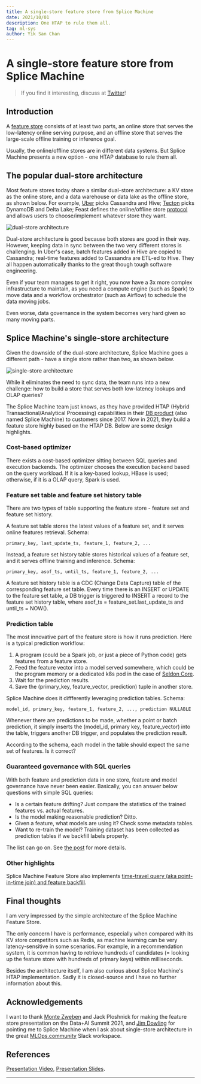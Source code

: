 ```yaml
---
title: A single-store feature store from Splice Machine
date: 2021/10/01
description: One HTAP to rule them all.
tag: ml-sys
author: Yik San Chan
---
```


# A single-store feature store from Splice Machine

> If you find it interesting, discuss at [Twitter](https://twitter.com/yiksanchan/status/1443781434850775048)!

## Introduction

A [feature store](https://www.tecton.ai/blog/what-is-a-feature-store/) consists of at least two parts, an online store that serves the low-latency online serving purpose, and an offline store that serves the large-scale offline training or inference goal.

Usually, the online/offline stores are in different data systems. But Splice Machine presents a new option - one HTAP database to rule them all.

## The popular dual-store architecture

Most feature stores today share a similar dual-store architecture: a KV store as the online store, and a data warehouse or data lake as the offline store, as shown below. For example, [Uber](https://eng.uber.com/michelangelo-machine-learning-platform/) picks Cassandra and Hive; [Tecton](https://docs.tecton.ai/v2/architecture_overview.html) picks DynamoDB and Delta Lake; Feast defines the online/offline store [protocol](https://docs.feast.dev/getting-started/architecture-and-components/provider) and allows users to choose/implement whatever store they want.

![dual-store architecture](/images/splice-machine-feature-store/dual-store.svg)

Dual-store architecture is good because both stores are good in their way. However, keeping data in sync between the two very different stores is challenging. In Uber's case, batch features added in Hive are copied to Cassandra; real-time features added to Cassandra are ETL-ed to Hive. They all happen automatically thanks to the great though tough software engineering.

Even if your team manages to get it right, you now have a 3x more complex infrastructure to maintain, as you need a compute engine (such as Spark) to move data and a workflow orchestrator (such as Airflow) to schedule the data moving jobs.

Even worse, data governance in the system becomes very hard given so many moving parts.

## Splice Machine's single-store architecture

Given the downside of the dual-store architecture, Splice Machine goes a different path - have a single store rather than two, as shown below.

![single-store architecture](/images/splice-machine-feature-store/single-store.svg)

While it eliminates the need to sync data, the team runs into a new challenge: how to build a store that serves both low-latency lookups and OLAP queries?

The Splice Machine team just knows, as they have provided HTAP (Hybrid Transactional/Analytical Processing) capabilities in their [DB product](https://doc.splicemachine.com/) (also named Splice Machine) to customers since 2017. Now in 2021, they build a feature store highly based on the HTAP DB. Below are some design highlights.

### Cost-based optimizer

There exists a cost-based optimizer sitting between SQL queries and execution backends. The optimizer chooses the execution backend based on the query workload. If it is a key-based lookup, HBase is used; otherwise, if it is a OLAP query, Spark is used.

### Feature set table and feature set history table

There are two types of table supporting the feature store - feature set and feature set history.

A feature set table stores the latest values of a feature set, and it serves online features retrieval. Schema:

```
primary_key, last_update_ts, feature_1, feature_2, ...
```

Instead, a feature set history table stores historical values of a feature set, and it serves offline training and inference. Schema:

```
primary_key, asof_ts, until_ts, feature_1, feature_2, ...
```

A feature set history table is a CDC (Change Data Capture) table of the corresponding feature set table. Every time there is an INSERT or UPDATE to the feature set table, a DB trigger is triggered to INSERT a record to the feature set history table, where asof_ts = feature_set.last_update_ts and until_ts = NOW().

### Prediction table

The most innovative part of the feature store is how it runs prediction. Here is a typical prediction workflow:

1. A program (could be a Spark job, or just a piece of Python code) gets features from a feature store.
2. Feed the feature vector into a model served somewhere, which could be the program memory or a dedicated k8s pod in the case of [Seldon Core](https://docs.seldon.io/projects/seldon-core/en/stable).
3. Wait for the prediction results.
4. Save the (primary_key, feature_vector, prediction) tuple in another store.

Splice Machine does it diffferently leveraging prediction tables. Schema:

```
model_id, primary_key, feature_1, feature_2, ..., prediction NULLABLE
```

Whenever there are predictions to be made, whether a point or batch prediction, it simply inserts the (model_id, primary key, feature_vector) into the table, triggers another DB trigger, and populates the prediction result.

According to the schema, each model in the table should expect the same set of features. Is it correct?

### Guaranteed governance with SQL queries

With both feature and prediction data in one store, feature and model governance have never been easier. Basically, you can answer below questions with simple SQL queries:

- Is a certain feature drifting? Just compare the statistics of the trained features vs. actual features.
- Is the model making reasonable prediction? Ditto.
- Given a feature, what models are using it? Check some metadata tables.
- Want to re-train the model? Training dataset has been collected as prediction tables if we backfill labels properly.

The list can go on. See [the post](https://medium.com/data-for-ai/data-lineage-doesnt-have-to-be-hard-da990d3b5a73) for more details.

### Other highlights

Splice Machine Feature Store also implements [time-travel query (aka point-in-time join) and feature backfill](https://www.tecton.ai/blog/time-travel-in-ml/).

## Final thoughts

I am very impressed by the simple architecture of the Splice Machine Feature Store.

The only concern I have is performance, especially when compared with its KV store competitors such as Redis, as machine learning can be very latency-sensitive in some scenarios. For example, in a recommendation system, it is common having to retrieve hundreds of candidates (= looking up the feature store with hundreds of primary keys) within milliseconds.

Besides the architecture itself, I am also curious about Splice Machine's HTAP implementation. Sadly it is closed-source and I have no further information about this.

## Acknowledgements

I want to thank [Monte Zweben](https://twitter.com/mzweben) and Jack Ploshnick for making the feature store presentation on the Data+AI Summit 2021, and [Jim Dowling](https://twitter.com/jim_dowling) for pointing me to Splice Machine when I ask about single-store architecture in the great [MLOps.community](http://MLOps.community) Slack workspace.

## References

[Presentation Video](https://databricks.com/session_na21/unified-mlops-feature-stores-model-deployment),
[Presentation Slides](https://www.slideshare.net/databricks/unified-mlops-feature-stores-model-deployment).

---
